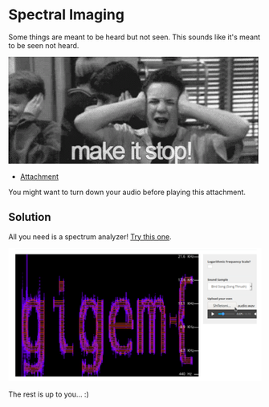 # Spectral Imaging

Some things are meant to be heard but not seen.
This sounds like it's meant to be seen not heard.

![make it stop](./make-it-stop.gif)

* [Attachment](./audio.wav)

You might want to turn down your audio before playing this attachment.

## Solution

All you need is a spectrum analyzer! [Try this one](https://academo.org/demos/spectrum-analyzer/).

![](spectrum-analyzer.png)

The rest is up to you... :)